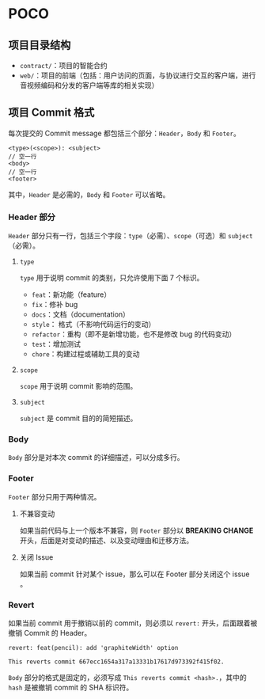 # POCO

## 项目目录结构

* `contract/`：项目的智能合约
* `web/`：项目的前端（包括：用户访问的页面，与协议进行交互的客户端，进行音视频编码和分发的客户端等库的相关实现）

## 项目 Commit 格式

每次提交的 Commit message 都包括三个部分：`Header`，`Body` 和 `Footer`。

```text
<type>(<scope>): <subject>
// 空一行
<body>
// 空一行
<footer>
```

其中，`Header` 是必需的，`Body` 和 `Footer` 可以省略。

### Header 部分

`Header` 部分只有一行，包括三个字段：`type`（必需）、`scope`（可选）和 `subject`（必需）。

1. `type`

    `type` 用于说明 commit 的类别，只允许使用下面 7 个标识。

    * `feat`：新功能（feature）
    * `fix`：修补 bug
    * `docs`：文档（documentation）
    * `style`： 格式（不影响代码运行的变动）
    * `refactor`：重构（即不是新增功能，也不是修改 bug 的代码变动）
    * `test`：增加测试
    * `chore`：构建过程或辅助工具的变动

2. `scope`

    `scope` 用于说明 commit 影响的范围。

3. `subject`

    `subject` 是 commit 目的的简短描述。

### Body

`Body` 部分是对本次 commit 的详细描述，可以分成多行。

### Footer

`Footer` 部分只用于两种情况。

1. 不兼容变动

    如果当前代码与上一个版本不兼容，则 `Footer` 部分以 **BREAKING CHANGE** 开头，后面是对变动的描述、以及变动理由和迁移方法。

2. 关闭 Issue

    如果当前 commit 针对某个 issue，那么可以在 Footer 部分关闭这个 issue 。

### Revert

如果当前 commit 用于撤销以前的 commit，则必须以 `revert:` 开头，后面跟着被撤销 Commit 的 Header。

```text
revert: feat(pencil): add 'graphiteWidth' option

This reverts commit 667ecc1654a317a13331b17617d973392f415f02.
```

`Body` 部分的格式是固定的，必须写成 `This reverts commit <hash>.`，其中的 `hash` 是被撤销 commit 的 SHA 标识符。